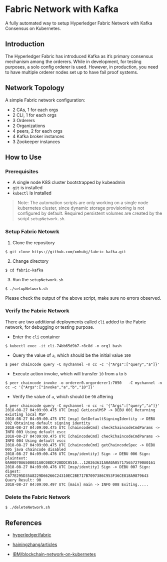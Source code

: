 # Fabric Network with Kafka

A fully automated way to setup Hyperledger Fabric Network with Kafka Consensus on Kubernetes.

## Introduction

The Hyperledger Fabric has introduced Kafka as it’s primary consensus mechanism among the orderers. While in development, for testing purposes, a solo config orderer is used. However, in production, you need to have multiple orderer nodes set up to have fail proof systems.

## Network Topology

A simple Fabric network configuration:

- 2 CAs, 1 for each orgs
- 2 CLI, 1 for each orgs
- 3 Orderers
- 2 Organizations
- 4 peers, 2 for each orgs
- 4 Kafka broker instances
- 3 Zookeeper instances

## How to Use

### Prerequisites
- A single node K8S cluster bootstrapped by kubeadmin
- `git` is installed
- `kubectl` is installed

> Note: The automation scripts are only working on a single node kubernetes cluster, since dynamic storage provisioning is not configured by default. Required persistent volumes are created by the script `setupNetwork.sh`.

### Setup Fabric Netowrk
1. Clone the repository
```
$ git clone https://github.com/xmhubj/fabric-kafka.git
```

2. Change directory
```
$ cd fabric-kafka
```

3. Run the `setupNetwork.sh`
```
$ ./setupNetwork.sh
```

Please check the output of the above script, make sure no errors observed.

### Verify the Fabric Network
There are two additional deployments called `cli` added to the Fabric network, for debugging or testing purpose.

- Enter the `cli` container
```
$ kubectl exec -it cli-74bb65d9b7-r8c8d -n org1 bash
```

- Query the value of `a`, which should be the initial value `100`
```
$ peer chaincode query -C mychannel -n cc -c '{"Args":["query","a"]}'
```

- Execute action invoke, which will transfer `10` from `a` to `b`
```
$ peer chaincode invoke -o orderer0.orgorderer1:7050   -C mychannel -n cc -c '{"Args":["invoke","a","b","10"]}'
```

- Verify the value of `a`, which should be `90` aftering 
```
$ peer chaincode query -C mychannel -n cc -c '{"Args":["query","a"]}'
2018-08-27 04:09:00.475 UTC [msp] GetLocalMSP -> DEBU 001 Returning existing local MSP
2018-08-27 04:09:00.475 UTC [msp] GetDefaultSigningIdentity -> DEBU 002 Obtaining default signing identity
2018-08-27 04:09:00.475 UTC [chaincodeCmd] checkChaincodeCmdParams -> INFO 003 Using default escc
2018-08-27 04:09:00.475 UTC [chaincodeCmd] checkChaincodeCmdParams -> INFO 004 Using default vscc
2018-08-27 04:09:00.475 UTC [chaincodeCmd] getChaincodeSpec -> DEBU 005 java chaincode disabled
2018-08-27 04:09:00.476 UTC [msp/identity] Sign -> DEBU 006 Sign: plaintext: 0A90070A6508031A0C08DCF28DDC0510...120263631A0A0A0571756572790A0161
2018-08-27 04:09:00.476 UTC [msp/identity] Sign -> DEBU 007 Sign: digest: C877E295D35A8229D66266C24310EC2BE717B7097386C953F36CE818A9879643
Query Result: 90
2018-08-27 04:09:00.497 UTC [main] main -> INFO 008 Exiting.....
```

### Delete the Fabric Network

```
$ ./deleteNetwork.sh
```

## References

- [hyperledger/fabric](https://github.com/hyperledger/fabric/tree/release-1.2/examples/e2e_cli)

- [hainingzhang/articles](https://github.com/hainingzhang/articles)

- [IBM/blockchain-network-on-kubernetes](https://github.com/IBM/blockchain-network-on-kubernetes/tree/master/images)
